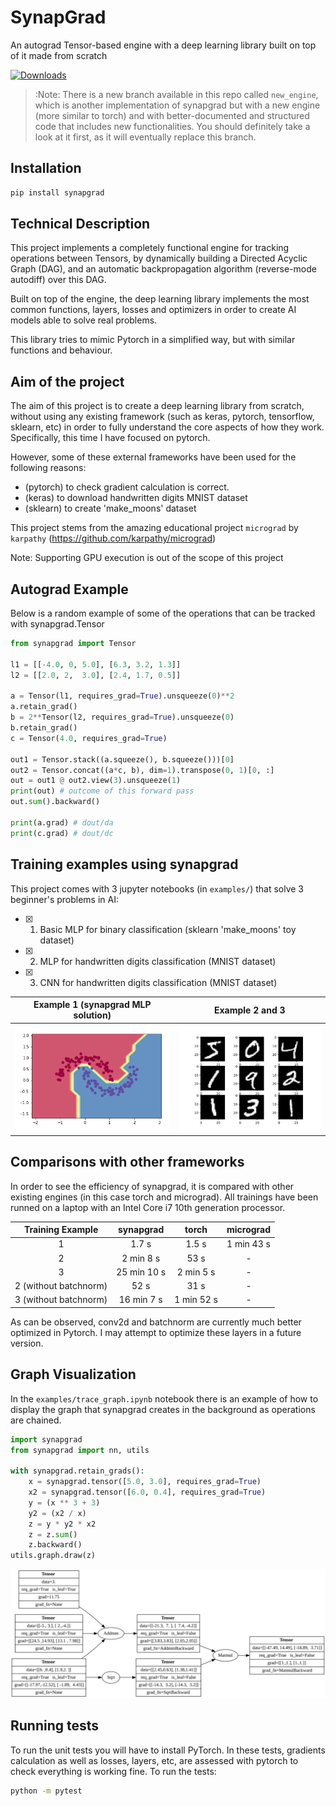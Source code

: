 #  SynapGrad

An autograd Tensor-based engine with a deep learning library built on top of it made from scratch

[![Downloads](https://static.pepy.tech/personalized-badge/synapgrad?period=total&units=international_system&left_color=black&right_color=blue&left_text=Downloads)](https://pepy.tech/project/synapgrad)


> :Note: There is a new branch available in this repo called `new_engine`, which is another implementation of synapgrad but with a new engine (more similar to torch) and with better-documented and structured code that includes new functionalities. You should definitely take a look at it first, as it will eventually replace this branch.

## Installation
```bash
pip install synapgrad
```

## Technical Description
This project implements a completely functional engine for tracking operations between Tensors, by dynamically building a Directed Acyclic Graph (DAG), and an automatic backpropagation algorithm (reverse-mode autodiff) over this DAG.

Built on top of the engine, the deep learning library implements the most common functions, layers, losses and optimizers in order to create AI models able to solve real problems.

This library tries to mimic Pytorch in a simplified way, but with similar functions and behaviour. 

## Aim of the project
The aim of this project is to create a deep learning library from scratch, without using any existing framework (such as keras, pytorch, tensorflow, sklearn, etc) in order to fully understand the core aspects of how they work. Specifically, this time I have focused on pytorch.

However, some of these external frameworks have been used for the following reasons:

- (pytorch) to check gradient calculation is correct.
- (keras) to download handwritten digits MNIST dataset
- (sklearn) to create 'make_moons' dataset

This project stems from the amazing educational project `micrograd` by `karpathy` (https://github.com/karpathy/micrograd)

Note: Supporting GPU execution is out of the scope of this project

## Autograd Example
Below is a random example of some of the operations that can be tracked with synapgrad.Tensor
```python
from synapgrad import Tensor

l1 = [[-4.0, 0, 5.0], [6.3, 3.2, 1.3]]
l2 = [[2.0, 2,  3.0], [2.4, 1.7, 0.5]]

a = Tensor(l1, requires_grad=True).unsqueeze(0)**2
a.retain_grad()
b = 2**Tensor(l2, requires_grad=True).unsqueeze(0)
b.retain_grad()
c = Tensor(4.0, requires_grad=True)

out1 = Tensor.stack((a.squeeze(), b.squeeze()))[0]
out2 = Tensor.concat((a*c, b), dim=1).transpose(0, 1)[0, :]
out = out1 @ out2.view(3).unsqueeze(1)
print(out) # outcome of this forward pass
out.sum().backward()

print(a.grad) # dout/da
print(c.grad) # dout/dc
```

## Training examples using synapgrad

This project comes with 3 jupyter notebooks (in `examples/`) that solve 3 beginner's problems in AI:

- [x] 1. Basic MLP for binary classification (sklearn 'make_moons' toy dataset)
- [x] 2. MLP for handwritten digits classification (MNIST dataset) 
- [x] 3. CNN for handwritten digits classification (MNIST dataset)

Example 1 (synapgrad MLP solution)     |  Example 2 and 3
:-------------------------:|:-------------------------:
![Image 1](/.github/example_moons.png) | ![Image 2](/.github/example_mnist.png) 

## Comparisons with other frameworks
In order to see the efficiency of synapgrad, it is compared with other existing engines (in this case torch and micrograd). All trainings have been runned on a laptop with an Intel Core i7 10th generation processor.

| Training Example | synapgrad | torch | micrograd |
|     :---:        |  :---:  |  :---:  |   :---:   |  
| 1 | 1.7 s | 1.5 s | 1 min 43 s |
| 2 | 2 min 8 s | 53 s | - |
| 3 |  25 min 10 s  |  2 min 5 s  | - |
| 2 (without batchnorm) | 52 s |  31 s | - |
| 3 (without batchnorm) |  16 min 7 s  |  1 min 52 s  | - |

As can be observed, conv2d and batchnorm are currently much better optimized in Pytorch. I may attempt to optimize these layers in a future version.

## Graph Visualization
In the `examples/trace_graph.ipynb` notebook there is an example of how to display the graph that synapgrad creates in the background as operations are chained.

```python
import synapgrad
from synapgrad import nn, utils

with synapgrad.retain_grads():
    x = synapgrad.tensor([5.0, 3.0], requires_grad=True)
    x2 = synapgrad.tensor([6.0, 0.4], requires_grad=True)
    y = (x ** 3 + 3) 
    y2 = (x2 / x)
    z = y * y2 * x2
    z = z.sum()
    z.backward()
utils.graph.draw(z)
```

![Graph Image](/.github/graph_example.svg)

## Running tests
To run the unit tests you will have to install PyTorch. In these tests, gradients calculation as well as losses, layers, etc, are assessed with pytorch to check everything is working fine. To run the tests:
```bash
python -m pytest
```